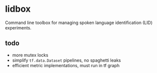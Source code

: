 # lidbox

Command line toolbox for managing spoken language identification (LID) experiments.

## todo

* more mutex locks
* simplify `tf.data.Dataset` pipelines, no spaghetti leaks
* efficient metric implementations, must run in tf graph
